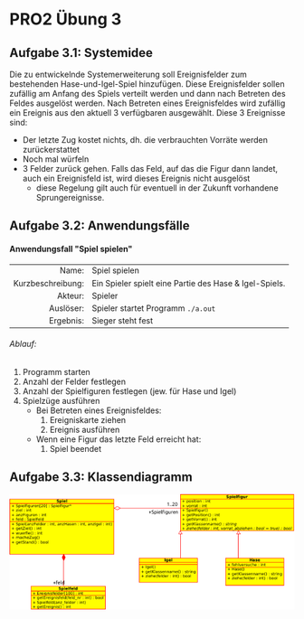 # PRO2 Übung 3
## Aufgabe 3.1: Systemidee

Die zu entwickelnde Systemerweiterung soll Ereignisfelder zum bestehenden Hase-und-Igel-Spiel hinzufügen. Diese Ereignisfelder sollen zufällig am Anfang des Spiels verteilt werden und dann nach Betreten des Feldes ausgelöst werden. Nach Betreten eines Ereignisfeldes wird zufällig ein Ereignis aus den aktuell 3 verfügbaren ausgewählt. Diese 3 Ereignisse sind:
- Der letzte Zug kostet nichts, dh. die verbrauchten Vorräte werden zurückerstattet
- Noch mal würfeln
- 3 Felder zurück gehen. Falls das Feld, auf das die Figur dann landet, auch ein Ereignisfeld ist, wird dieses Ereignis nicht ausgelöst
	- diese Regelung gilt auch für eventuell in der Zukunft vorhandene Sprungereignisse.

## Aufgabe 3.2: Anwendungsfälle

#### Anwendungsfall "Spiel spielen"

| 		| 		|
|--------------:|:---------------|
| Name: 	| Spiel spielen |
| Kurzbeschreibung: | Ein Spieler spielt eine Partie des Hase & Igel-Spiels. |
| Akteur:	| Spieler |
| Auslöser: 	| Spieler startet Programm `./a.out` |
| Ergebnis:	| Sieger steht fest |

###### Ablauf: 

1. Programm starten 
2. Anzahl der Felder festlegen 
3. Anzahl der Spielfiguren festlegen (jew. für Hase und Igel)
4. Spielzüge ausführen
	- Bei Betreten eines Ereignisfeldes:
		1. Ereigniskarte ziehen
		2. Ereignis ausführen
	- Wenn eine Figur das letzte Feld erreicht hat:
		1. Spiel beendet


## Aufgabe 3.3: Klassendiagramm

![Klassendiagramm](class_diagram.png "Klassendiagramm")

